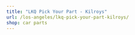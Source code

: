 ```yaml
---
title: "LKQ Pick Your Part - Kilroys"
url: /los-angeles/lkq-pick-your-part-kilroys/
shop: car parts
---
```

